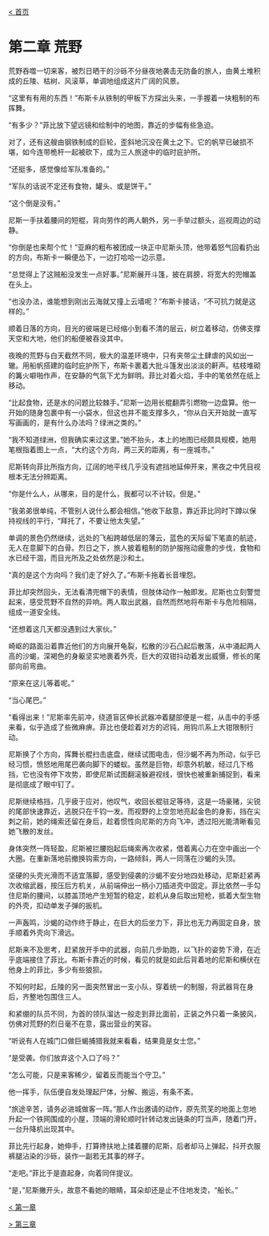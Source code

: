 [< 首页](./index.html)



# 第二章 荒野



荒野吞噬一切来客，被烈日晒干的沙砾不分昼夜地袭击无防备的旅人，由黄土堆积成的丘陵、枯树、风滚草，单调地组成这片广阔的风景。

“这里有有用的东西！”布斯卡从铁制的甲板下方探出头来，一手握着一块粗制的布挥舞。

“有多少？”菲比放下望远镜和绘制中的地图，靠近的步幅有些急迫。

对了，还有这艘由钢铁制成的巨轮，歪斜地沉没在黄土之下。它的帆早已破损不堪，如今连带桅杆一起被砍下，成为三人旅途中的临时庇护所。

“还挺多，感觉像给军队准备的。”

“军队的话说不定还有食物，罐头、或是饼干。”

“这个倒是没有。”

尼斯一手扶着腰间的短棍，背向劳作的两人朝外，另一手举过额头，巡视周边的动静。

“你倒是也来帮个忙！”亚麻的粗布被团成一块正中尼斯头顶，他带着怒气回看扔出的方向，布斯卡一瞬便怂下，一边打哈哈一边示意。

“总觉得上了这贼船没发生一点好事。”尼斯展开斗篷，披在肩膀，将宽大的兜帽盖在头上。

“也没办法，谁能想到刚出云海就又撞上云墙呢？”布斯卡接话，“不可抗力就是这样的。”

顺着日落的方向，目光的彼端是已经缩小到看不清的层云，树立着移动，仿佛支撑天空和大地，他们的船便被吞没其中。





夜晚的荒野与白天截然不同，极大的温差环境中，只有夹带尘土肆虐的风如出一辙。用船帆搭建的临时庇护所下，布斯卡裹着大批斗篷发出淡淡的鼾声。枯枝堆砌的篝火噼啪作声，在安静的气氛下尤为鲜明。菲比对着火焰，手中的笔依然在纸上移动。

“比起食物，还是水的问题比较棘手。”尼斯一边用长棍翻弄引燃物一边盘算。他一开始的随身包裹中有一小袋水，但这也并不能支撑多久，“你从白天开始就一直写写画画的，是有什么办法吗？绿洲之类的。”

“我不知道绿洲，但我确实来过这里。”她不抬头，本上的地图已经颇具规模，她用笔根指着图上一点，“大约这个方向，两三天的距离，有一座城市。”

尼斯转向菲比所指方向，辽阔的地平线几乎没有遮挡地延伸开来，黑夜之中凭目视根本无法分辨距离。

“你是什么人，从哪来，目的是什么，我都可以不计较。但是。”

“我弟弟很单纯，不管别人说什么都会相信。”他收下敌意，靠近菲比同时下蹲以保持视线的平行，“拜托了，不要让他太失望。”





单调的景色仍然继续，远处的飞船跨越低层的薄云，蓝色的天际留下笔直的航迹，无人在意脚下的白骨。烈日之下，旅人披着粗制的防护服拖动疲惫的步伐，食物和水已经干涸，而目光所及之处依然是沙和土。

“真的是这个方向吗？我们走了好久了。”布斯卡拖着长音埋怨。

菲比却突然回头，无法看清兜帽下的表情，但肢体动作一触即发。尼斯也立刻警觉起来，感受荒野不自然的异响。两人取出武器，自然而然地将布斯卡与危险相隔，组成一道安全线。

“还想着这几天都没遇到过大家伙。”

崎岖的路面沿着靠近他们的方向展开龟裂，松散的沙石凸起后散落，从中涌起两人高的沙蝎，深褐色的身躯坚实地裹着外壳，巨大的双钳抖动着发出威慑，修长的尾部向前弯曲。

“原来在这儿等着呢。”

“当心尾巴。”

“看得出来！”尼斯率先前冲，绕道盲区伸长武器冲着腿部便是一棍，从击中的手感来看，似乎造成了些微麻痹。菲比也便趁着对方的迟钝，用钩爪系上大钳限制行动。

尼斯换了个方向，挥舞长棍扫击底盘，继续试图电击，但沙蝎不再为所动，似乎已经习惯，愤怒地用尾巴袭向脚下的蝼蚁。虽然是巨物，却意外机敏，经过几下格挡，它也没有停下攻势，即使尼斯试图翻滚躲避视线，很快也被重新捕捉到，看来是彻底成了眼中钉了。

尼斯继续格挡，几乎疲于应对，他叹气，收回长棍驻足等待，这是一场豪赌，尖锐的尾部快速靠近，逃脱只在千钧一发。而视野的上空忽地亮起金色的身影，挡在尖刺之前，她的绳索还留在身后，趁着惯性向尼斯的方向飞冲，透过阳光能清晰看见她飞散的发丝。

身体突然一阵轻盈，尼斯被拦腰抱起后绳索再次收紧，借着离心力在空中画出一个大圈。在重新落地前撤换钩索方向，一路倾斜，两人一同落在沙蝎的头顶。

坚硬的头壳光滑而不适宜落脚，感受到侵袭的沙蝎不安分地四处移动，尼斯赶紧再次收缩武器，按压后方机关，从前端伸出一柄小刀插进壳中固定。菲比依然一手勾住尼斯的腰间，以膝盖顶地产生短暂的稳定，趁机从身后取出短枪，抵着大型生物的外壳，扣动单发子弹的扳机。

一声轰鸣，沙蝎的动作终于静止，在巨大的后坐力下，菲比也无力再固定自身，放手顺着外壳向下滑远。

尼斯来不及思考，赶紧放开手中的武器，向前几步助跑，以飞扑的姿势下滑，在近乎底端接住了菲比。布斯卡靠近的时候，看见的就是如此后背着地的尼斯和横伏在他身上的菲比，多少有些狼狈。





不知何时起，丘陵的另一面突然冒出一支小队，穿着统一的制服，将武器背在身后，齐整地包围住三人。

和紧绷的队员不同，为首的领队溜达一般走到菲比面前，正装之外只着一条披风，仿佛对荒野的烈日毫不在意，露出营业的笑容。

“听说有人在城门口做巨蝎捕猎我就来看看，结果竟是女士您。”

“是受袭。你们放弃这个入口了吗？”

“怎么可能，只是来客稀少，留着反而能当个守卫。”

他一挥手，队伍便自发处理起尸体，分解、搬运，有条不紊。

“旅途辛苦，请务必进城做客一阵。”那人作出邀请的动作，原先荒芜的地面上忽地升起一个铁网围成的小屋，顶端的滑轮顺时针转动发出链条的叮当声，随着门开，一台升降机出现其中。

菲比先行起身，她伸手，打算搀扶地上揉着腰的尼斯，后者却马上弹起，抖开衣服裤腿沾染的沙砾，装作一副若无其事的样子。

“走吧。”菲比于是直起身，向着同伴提议。

“是，”尼斯撇开头，故意不看她的眼睛，耳朵却还是止不住地发烫，“船长。”





[< 第一章](./1.html)

[> 第三章](./3.html)



